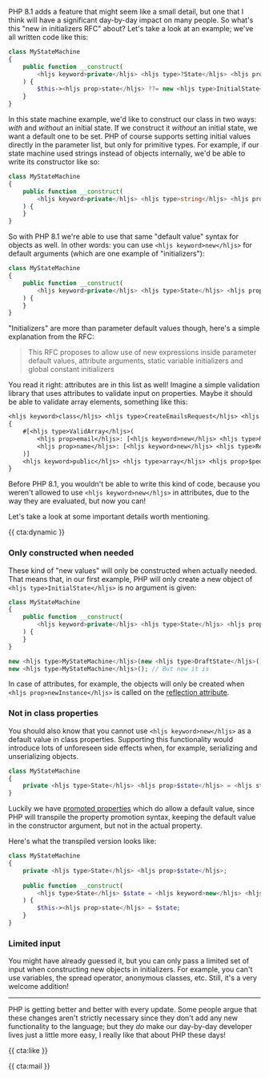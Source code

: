 PHP 8.1 adds a feature that might seem like a small detail, but one that I think will have a significant day-by-day impact on many people. So what's this "new in initializers RFC" about? Let's take a look at an example; we've all written code like this:

```php
class MyStateMachine
{
    public function __construct(
        <hljs keyword>private</hljs> <hljs type>?State</hljs> <hljs prop>$state</hljs> = <hljs keyword>null</hljs>,
    ) {
        $this-><hljs prop>state</hljs> ??= new <hljs type>InitialState</hljs>();
    }
}
```

In this state machine example, we'd like to construct our class in two ways: _with_ and _without_ an initial state. If we construct it _without_ an initial state, we want a default one to be set. PHP of course supports setting initial values directly in the parameter list, but only for primitive types. For example, if our state machine used strings instead of objects internally, we'd be able to write its constructor like so:

```php
class MyStateMachine
{
    public function __construct(
        <hljs keyword>private</hljs> <hljs type>string</hljs> <hljs prop>$state</hljs> = <hljs keyword>'initial'</hljs>,
    ) {
    }
}
```

So with PHP 8.1 we're able to use that same "default value" syntax for objects as well. In other words: you can use `<hljs keyword>new</hljs>` for default arguments (which are one example of "initializers"):

```php
class MyStateMachine
{
    public function __construct(
        <hljs keyword>private</hljs> <hljs type>State</hljs> <hljs prop>$state</hljs> = <hljs keyword>new</hljs> <hljs type>InitialState</hljs>(),
    ) {
    }
}
```

"Initializers" are more than parameter default values though, here's a simple explanation from the RFC:

> This RFC proposes to allow use of new expressions inside parameter default values, attribute arguments, static variable initializers and global constant initializers

You read it right: attributes are in this list as well! Imagine a simple validation library that uses attributes to validate input on properties. Maybe it should be able to validate array elements, something like this:


```txt
<hljs keyword>class</hljs> <hljs type>CreateEmailsRequest</hljs> <hljs keyword>extends</hljs> <hljs type>FormRequestData</hljs>
{
    #[<hljs type>ValidArray</hljs>(
        <hljs prop>email</hljs>: [<hljs keyword>new</hljs> <hljs type>Required</hljs>, <hljs keyword>new</hljs> <hljs type>ValidEmail</hljs>],
        <hljs prop>name</hljs>: [<hljs keyword>new</hljs> <hljs type>Required</hljs>, <hljs keyword>new</hljs> <hljs type>ValidString</hljs>],
    )]
    <hljs keyword>public</hljs> <hljs type>array</hljs> <hljs prop>$people</hljs>;
}
```

Before PHP 8.1, you wouldn't be able to write this kind of code, because you weren't allowed to use `<hljs keyword>new</hljs>` in attributes, due to the way they are evaluated, but now you can!

Let's take a look at some important details worth mentioning.

{{ cta:dynamic }}

### Only constructed when needed

These kind of "new values" will only be constructed when actually needed. That means that, in our first example, PHP will only create a new object of `<hljs type>InitialState</hljs>` is no argument is given:

```php
class MyStateMachine
{
    public function __construct(
        <hljs keyword>private</hljs> <hljs type>State</hljs> <hljs prop>$state</hljs> = <hljs keyword>new</hljs> <hljs type>InitialState</hljs>(),
    ) {
    }
}

new <hljs type>MyStateMachine</hljs>(new <hljs type>DraftState</hljs>()); // No InitialState is created
new <hljs type>MyStateMachine</hljs>(); // But now it is
```

In case of attributes, for example, the objects will only be created when `<hljs prop>newInstance</hljs>` is called on the [reflection attribute](/blog/attributes-in-php-8).

### Not in class properties

You should also know that you cannot use `<hljs keyword>new</hljs>` as a default value in class properties. Supporting this functionality would introduce lots of unforeseen side effects when, for example, serializing and unserializing objects.

```php
class MyStateMachine
{
    private <hljs type>State</hljs> <hljs prop>$state</hljs> = <hljs striped><hljs keyword>new</hljs> <hljs type>InitialState</hljs>()</hljs>;
}
```

Luckily we have [promoted properties](/blog/constructor-promotion-in-php-8) which do allow a default value, since PHP will transpile the property promotion syntax, keeping the default value in the constructor argument, but not in the actual property.

Here's what the transpiled version looks like:

```php
class MyStateMachine
{
    private <hljs type>State</hljs> <hljs prop>$state</hljs>;
    
    public function __construct(
        <hljs type>State</hljs> $state = <hljs keyword>new</hljs> <hljs type>InitialState</hljs>(),
    ) {
        $this-><hljs prop>state</hljs> = $state;
    }
}
```

### Limited input

You might have already guessed it, but you can only pass a limited set of input when constructing new objects in initializers. For example, you can't use variables, the spread operator, anonymous classes, etc. Still, it's a very welcome addition!

---

PHP is getting better and better with every update. Some people argue that these changes aren't strictly necessary since they don't add any new functionality to the language; but they _do_ make our day-by-day developer lives just a little more easy, I really like that about PHP these days!

{{ cta:like }}

{{ cta:mail }}
